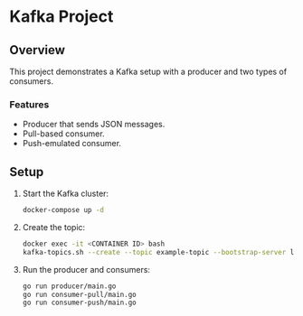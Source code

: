 # Kafka Project

## Overview

This project demonstrates a Kafka setup with a producer and two types of consumers.

### Features
- Producer that sends JSON messages.
- Pull-based consumer.
- Push-emulated consumer.

## Setup

1. Start the Kafka cluster:
    ```bash
    docker-compose up -d
    ```

2. Create the topic:
    ```bash
    docker exec -it <CONTAINER ID> bash
    kafka-topics.sh --create --topic example-topic --bootstrap-server localhost:9092 --partitions 3 --replication-factor 2
    ```

3. Run the producer and consumers:
    ```bash
    go run producer/main.go
    go run consumer-pull/main.go
    go run consumer-push/main.go
    ```
